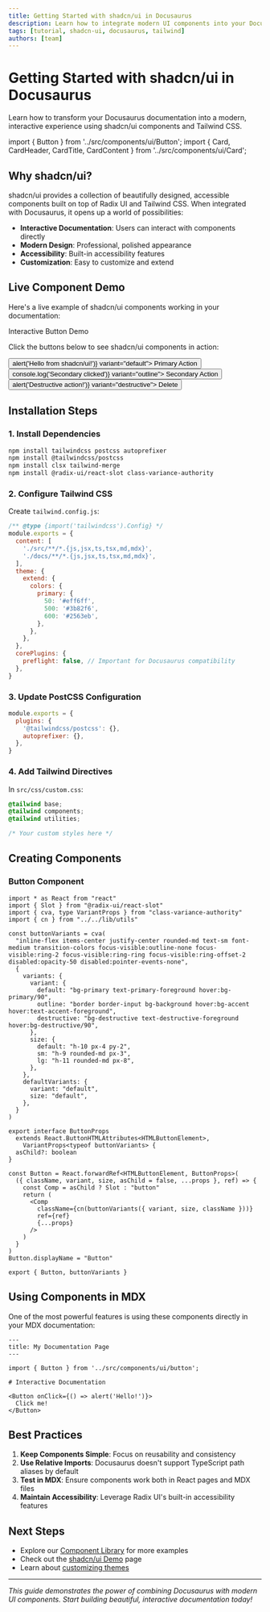 ```yaml
---
title: Getting Started with shadcn/ui in Docusaurus
description: Learn how to integrate modern UI components into your Docusaurus project for beautiful, interactive documentation
tags: [tutorial, shadcn-ui, docusaurus, tailwind]
authors: [team]
---
```


# Getting Started with shadcn/ui in Docusaurus

Learn how to transform your Docusaurus documentation into a modern, interactive experience using shadcn/ui components and Tailwind CSS.

<!-- truncate -->

import { Button } from '../src/components/ui/Button';
import { Card, CardHeader, CardTitle, CardContent } from '../src/components/ui/Card';

## Why shadcn/ui?

shadcn/ui provides a collection of beautifully designed, accessible components built on top of Radix UI and Tailwind CSS. When integrated with Docusaurus, it opens up a world of possibilities:

- **Interactive Documentation**: Users can interact with components directly
- **Modern Design**: Professional, polished appearance
- **Accessibility**: Built-in accessibility features
- **Customization**: Easy to customize and extend

## Live Component Demo

Here's a live example of shadcn/ui components working in your documentation:

<div className="my-8">
  <Card>
    <CardHeader>
      <CardTitle>Interactive Button Demo</CardTitle>
    </CardHeader>
    <CardContent className="space-y-4">
      <p>Click the buttons below to see shadcn/ui components in action:</p>
      <div className="flex gap-2">
        <Button 
          onClick={() => alert('Hello from shadcn/ui!')}
          variant="default">
          Primary Action
        </Button>
        <Button 
          onClick={() => console.log('Secondary clicked')}
          variant="outline">
          Secondary Action
        </Button>
        <Button 
          onClick={() => alert('Destructive action!')}
          variant="destructive">
          Delete
        </Button>
      </div>
    </CardContent>
  </Card>
</div>

## Installation Steps

### 1. Install Dependencies

```bash
npm install tailwindcss postcss autoprefixer
npm install @tailwindcss/postcss
npm install clsx tailwind-merge
npm install @radix-ui/react-slot class-variance-authority
```

### 2. Configure Tailwind CSS

Create `tailwind.config.js`:

```js
/** @type {import('tailwindcss').Config} */
module.exports = {
  content: [
    './src/**/*.{js,jsx,ts,tsx,md,mdx}',
    './docs/**/*.{js,jsx,ts,tsx,md,mdx}',
  ],
  theme: {
    extend: {
      colors: {
        primary: {
          50: '#eff6ff',
          500: '#3b82f6',
          600: '#2563eb',
        },
      },
    },
  },
  corePlugins: {
    preflight: false, // Important for Docusaurus compatibility
  },
}
```

### 3. Update PostCSS Configuration

```js
module.exports = {
  plugins: {
    '@tailwindcss/postcss': {},
    autoprefixer: {},
  },
}
```

### 4. Add Tailwind Directives

In `src/css/custom.css`:

```css
@tailwind base;
@tailwind components;
@tailwind utilities;

/* Your custom styles here */
```

## Creating Components

### Button Component

```tsx
import * as React from "react"
import { Slot } from "@radix-ui/react-slot"
import { cva, type VariantProps } from "class-variance-authority"
import { cn } from "../../lib/utils"

const buttonVariants = cva(
  "inline-flex items-center justify-center rounded-md text-sm font-medium transition-colors focus-visible:outline-none focus-visible:ring-2 focus-visible:ring-ring focus-visible:ring-offset-2 disabled:opacity-50 disabled:pointer-events-none",
  {
    variants: {
      variant: {
        default: "bg-primary text-primary-foreground hover:bg-primary/90",
        outline: "border border-input bg-background hover:bg-accent hover:text-accent-foreground",
        destructive: "bg-destructive text-destructive-foreground hover:bg-destructive/90",
      },
      size: {
        default: "h-10 px-4 py-2",
        sm: "h-9 rounded-md px-3",
        lg: "h-11 rounded-md px-8",
      },
    },
    defaultVariants: {
      variant: "default",
      size: "default",
    },
  }
)

export interface ButtonProps
  extends React.ButtonHTMLAttributes<HTMLButtonElement>,
    VariantProps<typeof buttonVariants> {
  asChild?: boolean
}

const Button = React.forwardRef<HTMLButtonElement, ButtonProps>(
  ({ className, variant, size, asChild = false, ...props }, ref) => {
    const Comp = asChild ? Slot : "button"
    return (
      <Comp
        className={cn(buttonVariants({ variant, size, className }))}
        ref={ref}
        {...props}
      />
    )
  }
)
Button.displayName = "Button"

export { Button, buttonVariants }
```

## Using Components in MDX

One of the most powerful features is using these components directly in your MDX documentation:

```mdx
---
title: My Documentation Page
---

import { Button } from '../src/components/ui/button';

# Interactive Documentation

<Button onClick={() => alert('Hello!')}>
  Click me!
</Button>
```

## Best Practices

1. **Keep Components Simple**: Focus on reusability and consistency
2. **Use Relative Imports**: Docusaurus doesn't support TypeScript path aliases by default
3. **Test in MDX**: Ensure components work both in React pages and MDX files
4. **Maintain Accessibility**: Leverage Radix UI's built-in accessibility features

## Next Steps

- Explore our [Component Library](/docs/shadcn-components) for more examples
- Check out the [shadcn/ui Demo](/shadcn-demo) page
- Learn about [customizing themes](/docs/technical/architecture)

---

*This guide demonstrates the power of combining Docusaurus with modern UI components. Start building beautiful, interactive documentation today!*
